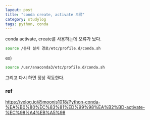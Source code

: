 ```yaml
---
layout: post
title: "conda create, activate 오류"
category: studylog
tags: python, conda
---
```



conda activate, create를 사용하는데 오류가 났다.

```bash
source /콘다 설치 경로/etc/profile.d/conda.sh
```

ex)

```bash
source /usr/anaconda3/etc/profile.d/conda.sh
```

그리고 다시 하면 정상 작동한다.

### ref
https://velog.io/@moonjs1018/Python-conda-%EA%B0%80%EC%83%81%ED%99%98%EA%B2%BD-activate-%EC%98%A4%EB%A5%98
